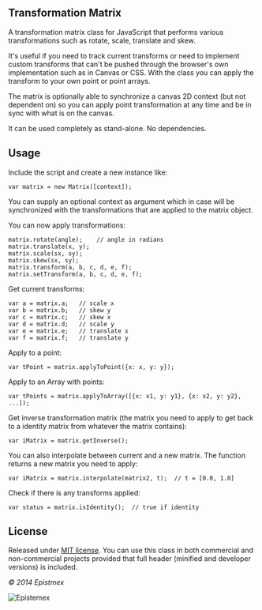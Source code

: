 Transformation Matrix
---------------------

A transformation matrix class for JavaScript that performs various transformations
such as rotate, scale, translate and skew.

It's useful if you need to track current transforms or need to implement
custom transforms that can't be pushed through the browser's own implementation
such as in Canvas or CSS. With the class you can apply the transform to your
own point or point arrays.

The matrix is optionally able to synchronize a canvas 2D context (but not dependent on)
so you can apply point transformation at any time and be in sync with what is on the canvas.

It can be used completely as stand-alone. No dependencies.

Usage
-----

Include the script and create a new instance like:

    var matrix = new Matrix([context]);

You can supply an optional context as argument which in case will be
synchronized with the transformations that are applied to the matrix
object.

You can now apply transformations:

    matrix.rotate(angle);    // angle in radians
    matrix.translate(x, y);
    matrix.scale(sx, sy);
    matrix.skew(sx, sy);
    matrix.transform(a, b, c, d, e, f);
    matrix.setTransform(a, b, c, d, e, f);

Get current transforms:

    var a = matrix.a;	// scale x
    var b = matrix.b;	// skew y
    var c = matrix.c;	// skew x
    var d = matrix.d;	// scale y
    var e = matrix.e;	// translate x
    var f = matrix.f;	// translate y

Apply to a point:

    var tPoint = matrix.applyToPoint({x: x, y: y});

Apply to an Array with points:

    var tPoints = matrix.applyToArray([{x: x1, y: y1}, {x: x2, y: y2}, ...]);

Get inverse transformation matrix (the matrix you need to apply to get back
to a identity matrix from whatever the matrix contains):

    var iMatrix = matrix.getInverse();

You can also interpolate between current and a new matrix. The function
returns a new matrix you need to apply:

    var iMatrix = matrix.interpolate(matrix2, t);  // t = [0.0, 1.0]

Check if there is any transforms applied:

    var status = matrix.isIdentity();  // true if identity


License
-------

Released under [MIT license](http://choosealicense.com/licenses/mit/). You can use this class in both commercial and non-commercial projects provided that full header (minified and developer versions) is included.

*&copy; 2014 Epistmex*

![Epistemex](http://i.imgur.com/uzOTLjV.png)
